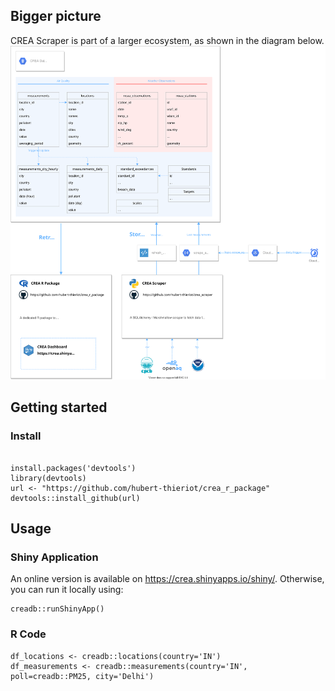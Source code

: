 



## Bigger picture
CREA Scraper is part of a larger ecosystem, as shown in the diagram below.
![Alt text](./crea_architecture.svg)


## Getting started
### Install
```buildoutcfg

install.packages('devtools')
library(devtools)
url <- "https://github.com/hubert-thieriot/crea_r_package"
devtools::install_github(url)
```

## Usage
### Shiny Application
An online version is available on <https://crea.shinyapps.io/shiny/>.
Otherwise, you can run it locally using:
```
creadb::runShinyApp()
```
### R Code
```buildoutcfg
df_locations <- creadb::locations(country='IN')
df_measurements <- creadb::measurements(country='IN', poll=creadb::PM25, city='Delhi')
``` 
